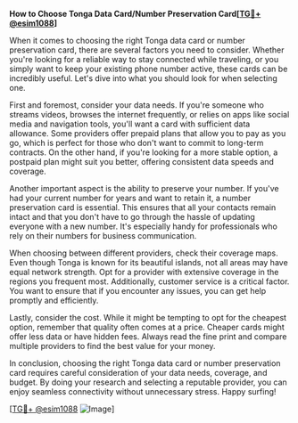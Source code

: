 **How to Choose Tonga Data Card/Number Preservation Card[[TG💪+ @esim1088](https://t.me/s/esim1088)]**

When it comes to choosing the right Tonga data card or number preservation card, there are several factors you need to consider. Whether you're looking for a reliable way to stay connected while traveling, or you simply want to keep your existing phone number active, these cards can be incredibly useful. Let's dive into what you should look for when selecting one.

First and foremost, consider your data needs. If you're someone who streams videos, browses the internet frequently, or relies on apps like social media and navigation tools, you'll want a card with sufficient data allowance. Some providers offer prepaid plans that allow you to pay as you go, which is perfect for those who don't want to commit to long-term contracts. On the other hand, if you're looking for a more stable option, a postpaid plan might suit you better, offering consistent data speeds and coverage.

Another important aspect is the ability to preserve your number. If you've had your current number for years and want to retain it, a number preservation card is essential. This ensures that all your contacts remain intact and that you don't have to go through the hassle of updating everyone with a new number. It's especially handy for professionals who rely on their numbers for business communication.

When choosing between different providers, check their coverage maps. Even though Tonga is known for its beautiful islands, not all areas may have equal network strength. Opt for a provider with extensive coverage in the regions you frequent most. Additionally, customer service is a critical factor. You want to ensure that if you encounter any issues, you can get help promptly and efficiently.

Lastly, consider the cost. While it might be tempting to opt for the cheapest option, remember that quality often comes at a price. Cheaper cards might offer less data or have hidden fees. Always read the fine print and compare multiple providers to find the best value for your money.

In conclusion, choosing the right Tonga data card or number preservation card requires careful consideration of your data needs, coverage, and budget. By doing your research and selecting a reputable provider, you can enjoy seamless connectivity without unnecessary stress. Happy surfing!

[[TG💪+ @esim1088](https://t.me/s/esim1088) ![Image](https://i.postimg.cc/Y0z9fWf4/image.png)]